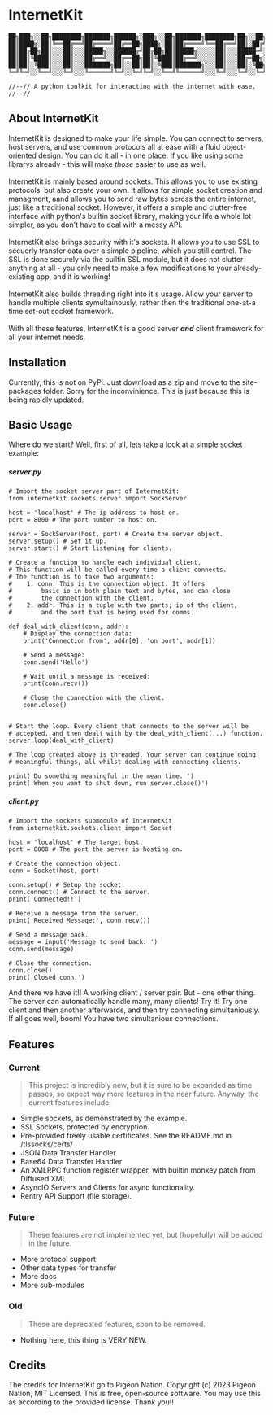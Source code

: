 # InternetKit
	██╗███╗░░██╗████████╗███████╗██████╗░███╗░░██╗███████╗████████╗██╗░░██╗██╗████████╗
	██║████╗░██║╚══██╔══╝██╔════╝██╔══██╗████╗░██║██╔════╝╚══██╔══╝██║░██╔╝██║╚══██╔══╝
	██║██╔██╗██║░░░██║░░░█████╗░░██████╔╝██╔██╗██║█████╗░░░░░██║░░░█████═╝░██║░░░██║░░░
	██║██║╚████║░░░██║░░░██╔══╝░░██╔══██╗██║╚████║██╔══╝░░░░░██║░░░██╔═██╗░██║░░░██║░░░
	██║██║░╚███║░░░██║░░░███████╗██║░░██║██║░╚███║███████╗░░░██║░░░██║░╚██╗██║░░░██║░░░
	╚═╝╚═╝░░╚══╝░░░╚═╝░░░╚══════╝╚═╝░░╚═╝╚═╝░░╚══╝╚══════╝░░░╚═╝░░░╚═╝░░╚═╝╚═╝░░░╚═╝░░░

	//--// A python toolkit for interacting with the internet with ease. //--//

## About InternetKit
InternetKit is designed to make your life simple. You can connect to servers, host servers, and use common protocols all at ease with a fluid object-oriented design. You can do it all - in one place. If you like using some librarys already - this will make *those* easier to use as well.\
\
InternetKit is mainly based around sockets. This allows you to use existing protocols, but also create your own. It allows for simple socket creation and managment, aand allows you to send raw bytes across the entire internet, just like a traditional socket. However, it offers a simple and clutter-free interface with python's builtin socket library, making your life a whole lot simpler, as you don't have to deal with a messy API. \
\
InternetKit also brings security with it's sockets. It allows you to use SSL to secuerly transfer data over a simple pipeline, which you still control. The SSL is done securely via the builtin SSL module, but it does not clutter anything at all - you only need to make a few modifications to your already-existing app, and it is working! \
\
InternetKit also builds threading right into it's usage. Allow your server to handle multiple clients symultainously, rather then the traditional one-at-a time set-out socket framework. \
\
With all these features, InternetKit is a good server ***and*** client framework for all your internet needs.

## Installation
Currently, this is not on PyPi. Just download as a zip and move to the site-packages folder. Sorry for the inconvinience. This is just because this is being rapidly updated.

## Basic Usage
Where do we start? Well, first of all, lets take a look at a simple socket example: 

##### server.py
	# Import the socket server part of InternetKit:
	from internetkit.sockets.server import SockServer
	
	host = 'localhost' # The ip address to host on.
	port = 8000 # The port number to host on.
	
	server = SockServer(host, port) # Create the server object.
	server.setup() # Set it up.
	server.start() # Start listening for clients.
	
	# Create a function to handle each individual client.
	# This function will be called every time a client connects.
	# The function is to take two arguments:
	#    1. conn. This is the connection object. It offers 
	#        basic io in both plain text and bytes, and can close 
	#        the connection with the client.
	#    2. addr. This is a tuple with two parts; ip of the client, 
	#        and the port that is being used for comms.

	def deal_with_client(conn, addr):
		# Display the connection data:
		print('Connection from', addr[0], 'on port', addr[1])

		# Send a message: 
		conn.send('Hello')

		# Wait until a message is received:
		print(conn.recv())

		# Close the connection with the client.
		conn.close()
		

	# Start the loop. Every client that connects to the server will be
	# accepted, and then dealt with by the deal_with_client(...) function.
	server.loop(deal_with_client)
	
	# The loop created above is threaded. Your server can continue doing
	# meaningful things, all whilst dealing with connecting clients.

	print('Do something meaningful in the mean time. ')
	print('When you want to shut down, run server.close()')

##### client.py
	# Import the sockets submodule of InternetKit
	from internetkit.sockets.client import Socket
	
	host = 'localhost' # The target host.
	port = 8000 # The port the server is hosting on.
	
	# Create the connection object.
	conn = Socket(host, port)
	
	conn.setup() # Setup the socket.
	conn.connect() # Connect to the server.
	print('Connected!!')
	
	# Receive a message from the server.
	print('Received Message:', conn.recv())
	
	# Send a message back.
	message = input('Message to send back: ')
	conn.send(message)
	
	# Close the connection.
	conn.close()
	print('Closed conn.')

And there we have it!! A working client / server pair. But - one other thing. The server can automatically handle many, many clients! Try it! Try one client and then another afterwards, and then try connecting simultaniously. If all goes well, boom! You have two simultanious connections.

## Features

### Current

> This project is incredibly new, but it is sure to be expanded as time passes, so expect way more features in the near future. Anyway, the current features include:

- Simple sockets, as demonstrated by the example.
- SSL Sockets, protected by encryption.
- Pre-provided freely usable certificates. See the README.md in /tlssocks/certs/
- JSON Data Transfer Handler
- Base64 Data Transfer Handler
- An XMLRPC function register wrapper, with builtin monkey patch from Diffused XML.
- AsyncIO Servers and Clients for async functionality.
- Rentry API Support (file storage).

### Future

> These features are not implemented yet, but (hopefully) will be added in the future.

- More protocol support
- Other data types for transfer
- More docs
- More sub-modules

### Old

> These are deprecated features, soon to be removed. 

- Nothing here, this thing is VERY NEW.

## Credits

The credits for InternetKit go to Pigeon Nation.
Copyright (c) 2023 Pigeon Nation, MIT Licensed.
This is free, open-source software.
You may use this as according to the provided license.
Thank you!!

